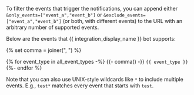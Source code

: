 To filter the events that trigger the notifications, you can append
either `&only_events=["event_a","event_b"]` or `&exclude_events=["event_a","event_b"]`
(or both, with different events) to the URL with an arbitrary number of supported events.

Below are the events that {{ integration_display_name }} bot supports:

{% set comma = joiner(", ") %}

{% for event_type in all_event_types -%} {{- comma() -}} `{{ event_type }}` {%- endfor %}

Note that you can also use UNIX-style wildcards like `*` to include
multiple events. E.g., `test*` matches every event that starts with
`test`.
